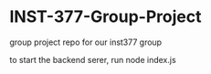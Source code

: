 # INST-377-Group-Project
group project repo for our inst377 group

to start the backend serer, run
node index.js
